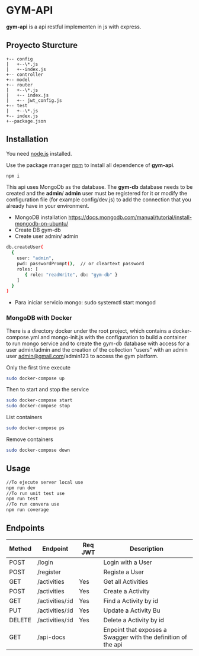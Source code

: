 # GYM-API	

**gym-api** is a api restful implementen in js with express. 

## Proyecto Sturcture
```
+-- config
|   +--\*.js
|   +--index.js
+-- controller
+-- model
+-- router
|   +--\*.js
|   +-- index.js
|   +-- jwt_config.js
+-- test
|   +--\*.js
+-- index.js
+--package.json
```




## Installation

You need [node.js](https://nodejs.org/) installed.

Use the package manager [npm](https://www.npmjs.com/) to install all dependence of  **gym-api**.

```bash
npm i
```

This api uses MongoDb as the database. The **gym-db** database needs to be created and the **admin**/ **admin** user must be registered for it or modify the configuration file (for example config/dev.js) to add the connection that you already have in your environment. 

* MongoDB installation https://docs.mongodb.com/manual/tutorial/install-mongodb-on-ubuntu/ 
* Create DB gym-db
* Create user admin/ admin

```bash
db.createUser(
  {
    user: "admin",
    pwd: passwordPrompt(),  // or cleartext password
    roles: [
       { role: "readWrite", db: "gym-db" }
    ]
  }
)
```

* Para iniciar servicio mongo: sudo systemctl start mongod

### MongoDB with Docker

There is a directory docker under the root project, which contains a docker-compose.yml and mongo-init.js with the configuration 
to build a container to run mongo service and to create the gym-db database with access for a user admin/admin and the creation of the
collection "users" with an admin user admin@gmail.com/admin123 to access the gym platform.

Only the first time execute

```bash
sudo docker-compose up
```

Then to start and stop the service

```bash
sudo docker-compose start
sudo docker-compose stop
```

List containers
```bash
sudo docker-compose ps
```
Remove containers
```bash
sudo docker-compose down
```


## Usage

```bash
//To ejecute server local use
npm run dev
//To run unit test use
npm run test
//To run convera use
npm run coverage
```

## Endpoints
| Method | Endpoint        | Req JWT | Description                                                  |
| ------ | --------------- | ------- | ------------------------------------------------------------ |
| POST   | /login          |         | Login with a User                                            |
| POST   | /register       |         | Registe a User                                               |
| GET    | /activities     | Yes     | Get all Activities                                           |
| POST   | /activities     | Yes     | Create a Activity                                            |
| GET    | /activities/:id | Yes     | Find a Activity by id                                        |
| PUT    | /activities/:id | Yes     | Update a Activity Bu                                         |
| DELETE | /activities/:id | Yes     | Delete a Activity by id                                      |
| GET    | /api-docs       |         | Enpoint that exposes a Swagger with the definition of the api |

